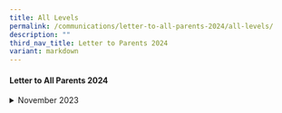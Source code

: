 ```yaml
---
title: All Levels
permalink: /communications/letter-to-all-parents-2024/all-levels/
description: ""
third_nav_title: Letter to Parents 2024
variant: markdown
---
```

#### Letter to All Parents 2024

<details>
  <summary>November 2023</summary>
<ul>
	<li>
		<a href="/files/Communications/Letters%20to%20All%20Parents%202023/Letters%20to%20all%20Parents/End_of_Term_4_Letter_to_Parents_2023_Final.pdf">End of Term 4 Letter to Parents</a><font size="2"> (14 November 2023)</font>
	</li>
	</ul>
</details>